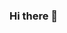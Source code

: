 ### Hi there 👋

<!--
**LazarShockX/LazarShockX** is a ✨ _special_ ✨ repository because its `README.md` (this file) appears on your GitHub profile.

Here are some ideas to get you started:

- 🔭 I’m currently studying Software Engineering on 4th Semester
- 🌱 I’m currently learning Godot and GDScript
- 💬 Feel free to inquire me about anything
- 📫 Reach me by mail: donaldbr12@gmail.com
- 😄 Pronouns: xe/xem
-->
